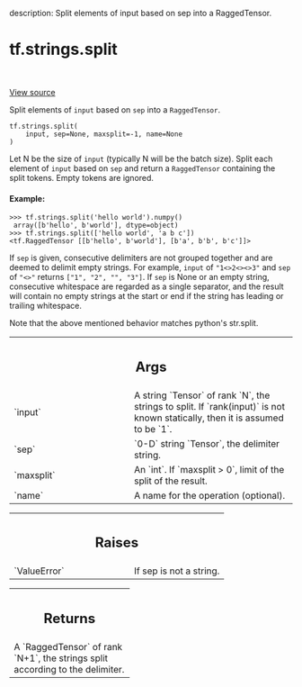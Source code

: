 description: Split elements of input based on sep into a RaggedTensor.

<div itemscope itemtype="http://developers.google.com/ReferenceObject">
<meta itemprop="name" content="tf.strings.split" />
<meta itemprop="path" content="Stable" />
</div>

# tf.strings.split

<!-- Insert buttons and diff -->

<table class="tfo-notebook-buttons tfo-api nocontent" align="left">

</table>

<a target="_blank" href="/code/stable/tensorflow/python/ops/ragged/ragged_string_ops.py">View source</a>



Split elements of `input` based on `sep` into a `RaggedTensor`.

<pre class="devsite-click-to-copy prettyprint lang-py tfo-signature-link">
<code>tf.strings.split(
    input, sep=None, maxsplit=-1, name=None
)
</code></pre>



<!-- Placeholder for "Used in" -->

Let N be the size of `input` (typically N will be the batch size). Split each
element of `input` based on `sep` and return a `RaggedTensor` containing the
split tokens. Empty tokens are ignored.

#### Example:



```
>>> tf.strings.split('hello world').numpy()
 array([b'hello', b'world'], dtype=object)
>>> tf.strings.split(['hello world', 'a b c'])
<tf.RaggedTensor [[b'hello', b'world'], [b'a', b'b', b'c']]>
```

If `sep` is given, consecutive delimiters are not grouped together and are
deemed to delimit empty strings. For example, `input` of `"1<>2<><>3"` and
`sep` of `"<>"` returns `["1", "2", "", "3"]`. If `sep` is None or an empty
string, consecutive whitespace are regarded as a single separator, and the
result will contain no empty strings at the start or end if the string has
leading or trailing whitespace.

Note that the above mentioned behavior matches python's str.split.

<!-- Tabular view -->
 <table class="responsive fixed orange">
<colgroup><col width="214px"><col></colgroup>
<tr><th colspan="2"><h2 class="add-link">Args</h2></th></tr>

<tr>
<td>
`input`
</td>
<td>
A string `Tensor` of rank `N`, the strings to split.  If
`rank(input)` is not known statically, then it is assumed to be `1`.
</td>
</tr><tr>
<td>
`sep`
</td>
<td>
`0-D` string `Tensor`, the delimiter string.
</td>
</tr><tr>
<td>
`maxsplit`
</td>
<td>
An `int`. If `maxsplit > 0`, limit of the split of the result.
</td>
</tr><tr>
<td>
`name`
</td>
<td>
A name for the operation (optional).
</td>
</tr>
</table>



<!-- Tabular view -->
 <table class="responsive fixed orange">
<colgroup><col width="214px"><col></colgroup>
<tr><th colspan="2"><h2 class="add-link">Raises</h2></th></tr>

<tr>
<td>
`ValueError`
</td>
<td>
If sep is not a string.
</td>
</tr>
</table>



<!-- Tabular view -->
 <table class="responsive fixed orange">
<colgroup><col width="214px"><col></colgroup>
<tr><th colspan="2"><h2 class="add-link">Returns</h2></th></tr>
<tr class="alt">
<td colspan="2">
A `RaggedTensor` of rank `N+1`, the strings split according to the
delimiter.
</td>
</tr>

</table>

